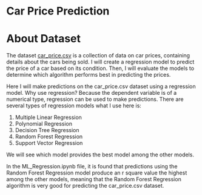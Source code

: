 # Car Price Prediction

# About Dataset
The dataset [car_price.csv](https://github.com/mhaffizhhh/Car_Price_Prediction/blob/main/car_price.csv) is a collection of data on car prices, containing details about the cars being sold. 
I will create a regression model to predict the price of a car based on its condition. 
Then, I will evaluate the models to determine which algorithm performs best in predicting the prices.



Here I will make predictions on the car_price.csv dataset using a regression model. Why use regression?
Because the dependent variable is of a numerical type, regression can be used to make predictions. There are several types of regression models
what I use here is:
1. Multiple Linear Regression
2. Polynomial Regression
3. Decision Tree Regression
4. Random Forest Regression
5. Support Vector Regression

We will see which model provides the best model among the other models.

In the ML_Regression.ipynb file, it is found that predictions using the Random Forest Regression model produce an r square value
the highest among the other models, meaning that the Random Forest Regression algorithm is very good for predicting the car_price.csv dataset.
